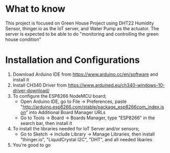 # What to know
This project is focused on Green House Project using DHT22 Humidity Sensor, thinger.io as the IoT server, and Water Pump as the actuator. The server is expected to be able to do "monitoring and controlling the green house condition"

# Installation and Configurations
1. Download Arduino IDE from https://www.arduino.cc/en/software and install it
2. Install CH340 Driver from https://www.arduined.eu/ch340-windows-10-driver-download/
3. To configure the ESP8266 NodeMCU board;
   - Open Arduino IDE, go to File -> Preferences, paste "http://arduino.esp8266.com/stable/package_esp8266com_index.json" into Additional Board Manager URLs
   - Go to Tools -> Board -> Boards Manager, type "ESP8266" in the search bar, then install it
4. To install the libraries needed for IoT Server and/or sensors;
   - Go to Sketch -> Include Library -> Manage Libraries, then install "thinger.io", "LiquidCrystal I2C", "DHT", and all needed libaries
5. You're good to go
